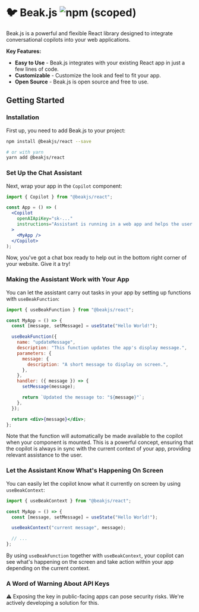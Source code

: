# 🐦 Beak.js ![npm (scoped)](https://img.shields.io/npm/v/%40beakjs/react)

Beak.js is a powerful and flexible React library designed to integrate conversational copilots into your web applications.

**Key Features:**

- **Easy to Use** - Beak.js integrates with your existing React app in just a few lines of code.
- **Customizable** - Customize the look and feel to fit your app.
- **Open Source** - Beak.js is open source and free to use.

## Getting Started

### Installation

First up, you need to add Beak.js to your project:

```bash
npm install @beakjs/react --save

# or with yarn
yarn add @beakjs/react
```

### Set Up the Chat Assistant

Next, wrap your app in the `Copilot` component:

```jsx
import { Copilot } from "@beakjs/react";

const App = () => (
  <Copilot
    openAIApiKey="sk-..."
    instructions="Assistant is running in a web app and helps the user with XYZ."
  >
    <MyApp />
  </Copilot>
);
```

Now, you've got a chat box ready to help out in the bottom right corner of your website. Give it a try!

### Making the Assistant Work with Your App

You can let the assistant carry out tasks in your app by setting up functions with `useBeakFunction`:

```jsx
import { useBeakFunction } from "@beakjs/react";

const MyApp = () => {
  const [message, setMessage] = useState("Hello World!");

  useBeakFunction({
    name: "updateMessage",
    description: "This function updates the app's display message.",
    parameters: {
      message: {
        description: "A short message to display on screen.",
      },
    },
    handler: ({ message }) => {
      setMessage(message);

      return `Updated the message to: "${message}"`;
    },
  });

  return <div>{message}</div>;
};
```

Note that the function will automatically be made available to the copilot when your component is mounted. This is a powerful concept, ensuring that the copilot is always in sync with the current context of your app, providing relevant assistance to the user.

### Let the Assistant Know What's Happening On Screen

You can easily let the copilot know what it currently on screen by using `useBeakContext`:

```jsx
import { useBeakContext } from "@beakjs/react";

const MyApp = () => {
  const [message, setMessage] = useState("Hello World!");

  useBeakContext("current message", message);

  // ...
};
```

By using `useBeakFunction` together with `useBeakContext`, your copilot can see what's happening on the screen and take action within your app depending on the current context.

### A Word of Warning About API Keys

:warning: Exposing the key in public-facing apps can pose security risks. We're actively developing a solution for this.
